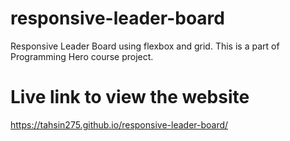 # responsive-leader-board
Responsive Leader Board using flexbox and grid. This is a part of Programming Hero course project.

# Live link to view the website
https://tahsin275.github.io/responsive-leader-board/
